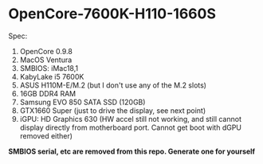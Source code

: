 # OpenCore-7600K-H110-1660S
 
Spec:
1. OpenCore 0.9.8
1. MacOS Ventura
1. SMBIOS: iMac18,1
1. KabyLake i5 7600K
1. ASUS H110M-E/M.2 (but I don't use any of the M.2 slots)
1. 16GB DDR4 RAM
1. Samsung EVO 850 SATA SSD (120GB)
1. GTX1660 Super (just to drive the display, see next point)
1. iGPU: HD Graphics 630 (HW accel still not working, and still cannot display directly from motherboard port. Cannot get boot with dGPU removed either)

**SMBIOS serial, etc are removed from this repo. Generate one for yourself**